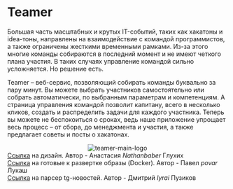 <html>
  <head>

  </head>
  <body>
    <h1>Teamer</h1>
    <div><p>Большая часть масштабных и крутых IT-событий, таких как хакатоны и idea-тоны, направлены на взаимодействие с  командой программистов, а также ограничены жесткими временными рамками. Из-за этого многие команды собираются в последний момент и не имеют четкого плана участия. В таких случаях управление командой сильно усложняется. Но решение есть.</p>
    </div>
    <div><p>Teamer – веб-сервис, позволяющий собирать команды буквально за пару минут. Вы можете выбрать участников самостоятельно или собрать автоматически, по выбранным параметрам и компетенциям. А страница управления командой позволит капитану, всего в несколько кликов, создать и распределить задачи для каждого участника. Теперь вы можете не беспокоиться о сроках, ведь наше приложение упрощает весь процесс – от сбора, до менеджмента и участия, а также предлагает советы и посты о хакатонах.</p></div>
    <div align="middle">
      <img src="https://user-images.githubusercontent.com/74973533/138591946-ed937d4b-9644-47c4-9b1a-5df20c607976.jpg" alt="teamer-main-logo">
    </div>
    <div><a href="https://www.figma.com/file/YjgZwSChGAehiUkVhqkaY4/Untitled?node-id=10%3A14">Ссылка</a> на дизайн. Автор - Анастасия <i>Nathanbaber</i> Глухих</div>
    <div><a href="https://hub.docker.com/r/povar/teamer/tags">Ссылка</a> на готовые к развертке образы (Docker). Автор - Павел <i>povar</i> Лукаш</div>
    <div><a href="https://github.com/Lyrai/teamer-telegrap-parser">Ссылка</a> на парсер tg-новостей. Автор - Дмитрий <i>lyrai</i> Пузиков</div>
</body>
</html>
